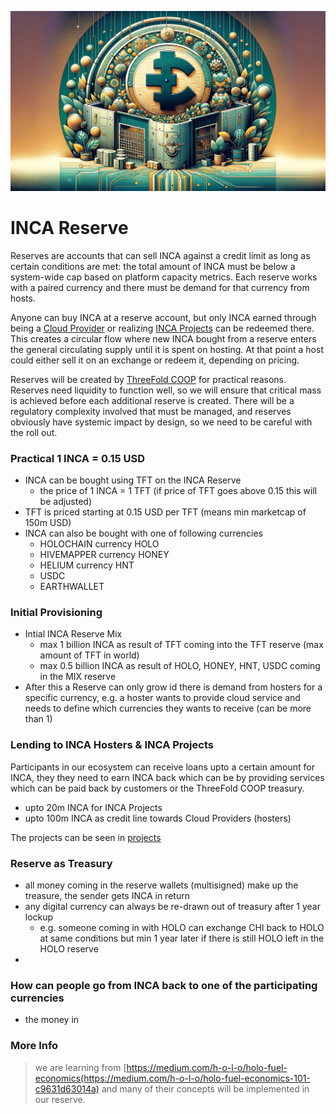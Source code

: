 
![](img/chireserve.png)

# INCA Reserve

Reserves are accounts that can sell INCA against a credit limit as long as certain conditions are met: the total amount of INCA must be below a system-wide cap based on platform capacity metrics. Each reserve works with a paired currency and there must be demand for that currency from hosts. 

​Anyone can buy INCA at a reserve account, but only INCA earned through being a [Cloud Provider](def:cloud_provider.md) or realizing [INCA Projects](incaprojects.md) can be redeemed there. This creates a circular flow where new INCA bought from a reserve enters the general circulating supply until it is spent on hosting. At that point a host could either sell it on an exchange or redeem it, depending on pricing.

Reserves will be created by [ThreeFold COOP](def:tfcoop.md) for practical reasons. Reserves need liquidity to function well, so we will ensure that critical mass is achieved before each additional reserve is created. There will be a regulatory complexity involved that must be managed, and reserves obviously have systemic impact by design, so we need to be careful with the roll out.

### Practical **1 INCA = 0.15 USD**

- INCA can be bought using TFT on the INCA Reserve
  - the price of 1 INCA = 1 TFT (if price of TFT goes above 0.15 this will be adjusted)
- TFT is priced starting at 0.15 USD per TFT (means min marketcap of 150m USD)
- INCA can also be bought with one of following currencies
  - HOLOCHAIN currency HOLO
  - HIVEMAPPER currency HONEY
  - HELIUM currency HNT
  - USDC 
  - EARTHWALLET

### Initial Provisioning

- Intial INCA Reserve Mix
  - max 1 billion INCA as result of TFT coming into the TFT reserve (max amount of TFT in world)
  - max 0.5 billion INCA as result of HOLO, HONEY, HNT, USDC coming in the MIX reserve
- After this a Reserve can only grow id there is demand from hosters for a specific currency, e.g. a hoster wants to provide cloud service and needs to define which currencies they wants to receive (can be more than 1)

### Lending to INCA Hosters & INCA Projects

Participants in our ecosystem can receive loans upto a certain amount for INCA, they they need to earn INCA back which can be by providing services which can be paid back by customers or the ThreeFold COOP treasury.

- upto 20m INCA for INCA Projects
- upto 100m INCA as credit line towards Cloud Providers (hosters)

The projects can be seen in [projects](incaprojects.md)


### Reserve as Treasury

- all money coming in the reserve wallets (multisigned) make up the treasure, the sender gets INCA in return
- any digital currency can always be re-drawn out of treasury after 1 year lockup
  - e.g. someone coming in with HOLO can exchange CHI back to HOLO at same conditions but min 1 year later if there is still HOLO left in the HOLO reserve
- 

### How can people go from INCA back to one of the participating currencies

- the money in 




### More Info

> we are learning from [https://medium.com/h-o-l-o/holo-fuel-economics(https://medium.com/h-o-l-o/holo-fuel-economics-101-c9631d63014a) and many of their concepts will be implemented in our reserve.